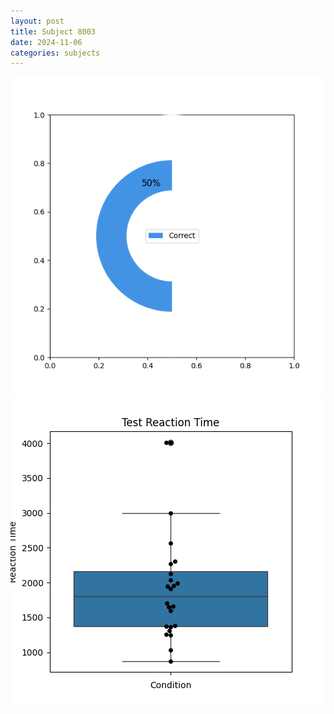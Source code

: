 ```yaml
---
layout: post
title: Subject 8003
date: 2024-11-06
categories: subjects
---
```


![](data/8003/run-12/8003_FN_acc_test.png)
![](data/8003/run-12/8003_FN_rt.png)
